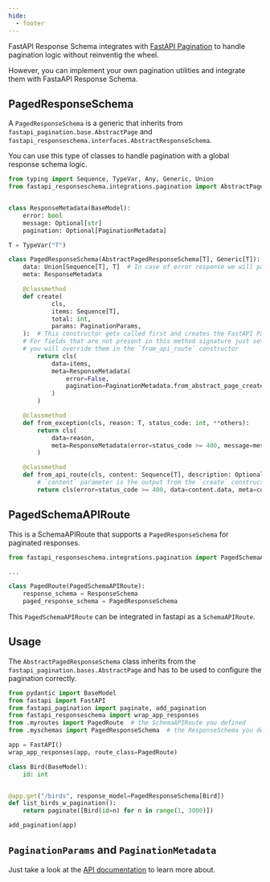 ```yaml
---
hide:
  - footer
---
```


FastAPI Response Schema integrates with [FastAPI Pagination](https://github.com/uriyyo/fastapi-pagination) to handle pagination logic without reinventig the wheel.

However, you can implement your own pagination utilities and integrate them with FastaAPI Response Schema.


## PagedResponseSchema
A `PagedResponseSchema` is a generic that inherits from `fastapi_pagination.base.AbstractPage` and `fastapi_responseschema.interfaces.AbstractResponseSchema`.

You can use this type of classes to handle pagination with a global response schema logic.

```py
from typing import Sequence, TypeVar, Any, Generic, Union
from fastapi_responseschema.integrations.pagination import AbstractPagedResponseSchema, PaginationMetadata, PagedSchemaAPIRoute, PaginationParams


class ResponseMetadata(BaseModel):
    error: bool
    message: Optional[str]
    pagination: Optional[PaginationMetadata]

T = TypeVar("T")

class PagedResponseSchema(AbstractPagedResponseSchema[T], Generic[T]):
    data: Union[Sequence[T], T]  # In case of error response we will pass a scalar type, a string or a dict
    meta: ResponseMetadata

    @classmethod
    def create(
            cls,
            items: Sequence[T],
            total: int,
            params: PaginationParams,
    ):  # This constructor gets called first and creates the FastAPI Pagination response model.
    # For fields that are not present in this method signature just set some defaults,
    # you will override them in the `from_api_route` constructor
        return cls(
            data=items,
            meta=ResponseMetadata(
                error=False,  
                pagination=PaginationMetadata.from_abstract_page_create(total=total, params=params)
            )
        )

    @classmethod
    def from_exception(cls, reason: T, status_code: int, **others):
        return cls(
            data=reason,
            meta=ResponseMetadata(error=status_code >= 400, message=message)
        )

    @classmethod
    def from_api_route(cls, content: Sequence[T], description: Optional[str] = None, **others): 
        # `content` parameter is the output from the `create` constructor.
        return cls(error=status_code >= 400, data=content.data, meta=content.meta)
```

## PagedSchemaAPIRoute

This is a SchemaAPIRoute that supports a `PagedResponseSchema` for paginated responses.

```py
from fastapi_responseschema.integrations.pagination import PagedSchemaAPIRoute

...

class PagedRoute(PagedSchemaAPIRoute):
    response_schema = ResponseSchema
    paged_response_schema = PagedResponseSchema

``` 
This `PagedSchemaAPIRoute` can be integrated in fastapi as a `SchemaAPIRoute`.


## Usage
The `AbstractPagedResponseSchema` class inherits from the `fastapi_pagination.bases.AbstractPage` and has to be used to configure the pagination correctly.


```py
from pydantic import BaseModel
from fastapi import FastAPI
from fastapi_pagination import paginate, add_pagination
from fastapi_responseschema import wrap_app_responses
from .myroutes import PagedRoute  # the SchemaAPIRoute you defined
from .myschemas import PagedResponseSchema  # the ResponseSchema you defined

app = FastAPI()
wrap_app_responses(app, route_class=PagedRoute)

class Bird(BaseModel):
    id: int


@app.get("/birds", response_model=PagedResponseSchema[Bird])
def list_birds_w_pagination():
    return paginate([Bird(id=n) for n in range(1, 3000)])

add_pagination(app)
```


## `PaginationParams` and `PaginationMetadata`

Just take a look at the [API documentation](/api/pagination-integration/#class-paginationmetadata) to learn more about.
